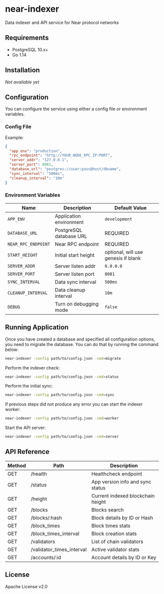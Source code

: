 # near-indexer

Data indexer and API service for Near protocol networks

## Requirements

- PostgreSQL 10.x+
- Go 1.14

## Installation

*Not available yet*

## Configuration

You can configure the service using either a config file or environment variables.

### Config File

Example:

```json
{
  "app_env": "production",
  "rpc_endpoint": "http://YOUR_NODE_RPC_IP:PORT",
  "server_addr": "127.0.0.1",
  "server_port": 8081,
  "database_url": "postgres://user:pass@host/dbname",
  "sync_interval": "500ms",
  "cleanup_interval": "10m"
}
```

### Environment Variables

| Name                | Description             | Default Value
|---------------------|-------------------------|-----------------
| `APP_ENV`           | Application environment | `development`
| `DATABASE_URL`      | PostgreSQL database URL | REQUIRED
| `NEAR_RPC_ENDPOINT` | Near RPC endpoint       | REQUIRED
| `START_HEIGHT`      | Initial start height    | optional, will use genesis if blank
| `SERVER_ADDR`       | Server listen addr      | `0.0.0.0`
| `SERVER_PORT`       | Server listen port      | `8081`
| `SYNC_INTERVAL`     | Data sync interval      | `500ms`
| `CLEANUP_INTERVAL`  | Data cleanup interval   | `10m`
| `DEBUG`             | Turn on debugging mode  | `false`

## Running Application

Once you have created a database and specified all configuration options, you
need to migrate the database. You can do that by running the command below:

```bash
near-indexer -config path/to/config.json -cmd=migrate
```

Perform the indexer check:

```bash
near-indexer -config path/to/config.josn -cmd=status
```

Perform the initial sync:

```bash
near-indexer -config path/to/config.josn -cmd=sync
```

If previous steps did not produce any error you can start the indexer worker:

```bash
near-indexer -config path/to/config.json -cmd=worker
```

Start the API server:

```bash
near-indexer -config path/to/config.json -cmd=server
```

## API Reference

| Method | Path                            | Description
|--------|---------------------------------|------------------------------------
| GET    | /health                         | Healthcheck endpoint
| GET    | /status                         | App version info and sync status
| GET    | /height                         | Current indexed blockchain height
| GET    | /blocks                         | Blocks search
| GET    | /blocks/:hash                   | Block details by ID or Hash
| GET    | /block_times                    | Block times stats
| GET    | /block_times_interval           | Block creation stats
| GET    | /validators                     | List of chain validators
| GET    | /validator_times_interval       | Active validator stats
| GET    | /accounts/:id                   | Account details by ID or Key

## License

Apache License v2.0
